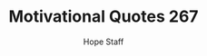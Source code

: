 ---
image: /assets/img/mq/mq_267_wooden.png
title: Motivational Quotes 267
categories:
  - Motivational Quotes
author: Hope Staff
notes: Motivational Quotes 267
embed: >-
  EMBED_GOES_HERE
transcript: >-
  SOME LINES OF TEXT START HERE
---